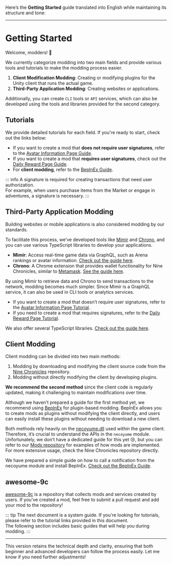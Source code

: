 Here’s the **Getting Started** guide translated into English while maintaining its structure and tone:

---

# **Getting Started**

Welcome, modders! 🎉

We currently categorize modding into two main fields and provide various tools and tutorials to make the modding process easier.

1. **Client Modification Modding**: Creating or modifying plugins for the Unity client that runs the actual game.
2. **Third-Party Application Modding**: Creating websites or applications.

Additionally, you can create `CLI` tools or `API` services, which can also be developed using the tools and libraries provided for the second category.

## **Tutorials**

We provide detailed tutorials for each field. If you're ready to start, check out the links below:

- If you want to create a mod that **does not require user signatures**, refer to the [Avatar Information Page Guide](../../tutorials/modding/avatar-information-dapp-guide.md).
- If you want to create a mod that **requires user signatures**, check out the [Daily Reward Page Guide](../../tutorials/modding/daily-reward-dapp.md).
- For **client modding**, refer to the [BepInEx Guide](../../tutorials/modding/bepinex-guide.md).

::: info
A signature is required for creating transactions that need user authorization.  
For example, when users purchase items from the Market or engage in adventures, a signature is necessary.
:::

## **Third-Party Application Modding**

Building websites or mobile applications is also considered modding by our standards.

To facilitate this process, we’ve developed tools like [Mimir](https://github.com/planetarium/mimir) and [Chrono](https://github.com/planetarium/chrono), and you can use various TypeScript libraries to develop your applications.

- **Mimir**: Access real-time game data via GraphQL, such as Arena rankings or avatar information. [Check out the guide here](../general/get-state/get-state-with-mimir-graphql.md).
- **Chrono**: A Chrome extension that provides wallet functionality for Nine Chronicles, similar to [Metamask](https://metamask.io/). [See the guide here](../general/how-to-use-chrono.md).

By using Mimir to retrieve data and Chrono to send transactions to the network, modding becomes much simpler. Since Mimir is a GraphQL service, it can also be used in CLI tools or analytics services.

- If you want to create a mod that doesn’t require user signatures, refer to the [Avatar Information Page Tutorial](../../tutorials/modding/avatar-information-dapp-guide).
- If you need to create a mod that requires signatures, refer to the [Daily Reward Page Tutorial](../../tutorials/modding/daily-reward-dapp).

We also offer several TypeScript libraries. [Check out the guide here](./ts-libs).

## **Client Modding**

Client modding can be divided into two main methods:

1. Modding by downloading and modifying the client source code from the [Nine Chronicles](https://github.com/planetarium/NineChronicles) repository.
2. Modding without directly modifying the client by developing plugins.

**We recommend the second method** since the client code is regularly updated, making it challenging to maintain modifications over time.

Although we haven’t prepared a guide for the first method yet, we recommend using [BepInEx](https://github.com/BepInEx/BepInEx) for plugin-based modding. BepInEx allows you to create mods as plugins without modifying the client directly, and users can easily install these plugins without needing to download a new client.

Both methods rely heavily on the [necoyume.dll](https://github.com/planetarium/NineChronicles/tree/development/nekoyume) used within the game client. Therefore, it’s crucial to understand the APIs in the `necoyume` module.  
Unfortunately, we don’t have a dedicated guide for this yet 😢, but you can refer to our [Mods repository](https://github.com/planetarium/NineChronicles.Mods) for examples of how mods are implemented. For more extensive usage, check the Nine Chronicles repository directly.

We have prepared a simple guide on how to call a notification from the necoyume module and install BepInEx. [Check out the BepInEx Guide](../../tutorials/modding/bepinex-guide.md).

## **awesome-9c**

[awesome-9c](https://github.com/planetarium/awesome-9c) is a repository that collects mods and services created by users. If you've created a mod, feel free to submit a pull request and add your mod to the repository!

::: tip
The next document is a system guide. If you're looking for tutorials, please refer to the tutorial links provided in this document.  
The following section includes basic guides that will help you during modding.
:::

---

This version retains the technical depth and clarity, ensuring that both beginner and advanced developers can follow the process easily. Let me know if you need further adjustments!

